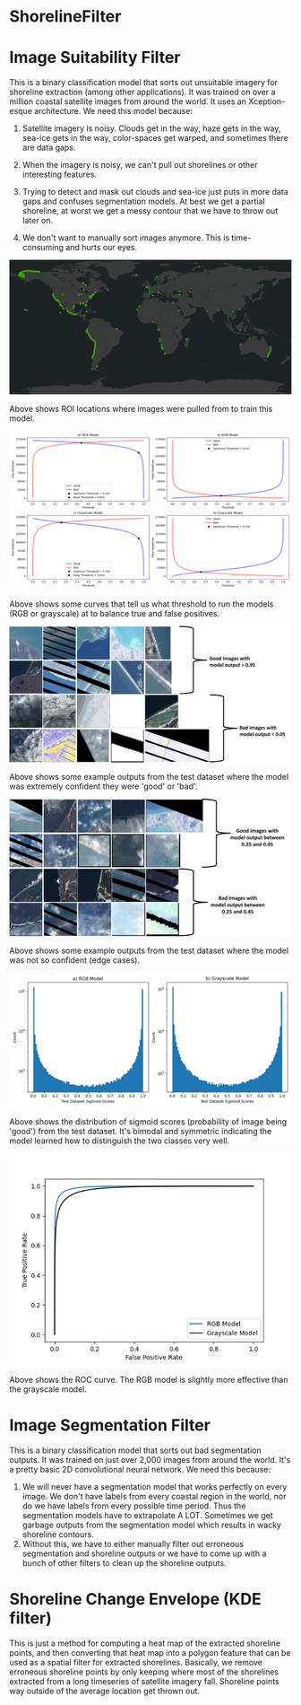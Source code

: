 # ShorelineFilter

# Image Suitability Filter

This is a binary classification model that sorts out unsuitable imagery for shoreline extraction (among other applications). It was trained on over a million coastal satellite images from around the world. It uses an Xception-esque architecture. We need this model because:

1. Satellite imagery is noisy. Clouds get in the way, haze gets in the way, sea-ice gets in the way, color-spaces get warped, and sometimes there are data gaps.
 
2. When the imagery is noisy, we can't pull out shorelines or other interesting features. 

3. Trying to detect and mask out clouds and sea-ice just puts in more data gaps and confuses segmentation models. At best we get a partial shoreline, at worst we get a messy contour that we have to throw out later on.

4. We don't want to manually sort images anymore. This is time-consuming and hurts our eyes.

![training data](Figures/ImageSuitability/spatial_domain.png)

Above shows ROI locations where images were pulled from to train this model.

![optimum threshold](Figures/ImageSuitability/optimum_threshold.png)

Above shows some curves that tell us what threshold to run the models (RGB or grayscale) at to balance true and false positives. 

![RGB_model_obvious](Figures/ImageSuitability/RGB_model_obvious.jpg)

Above shows some example outputs from the test dataset where the model was extremely confident they were 'good' or 'bad'.

![rgb_model_edge](Figures/ImageSuitability/RGB_model_edge.jpg)

Above shows some example outputs from the test dataset where the model was not so confident (edge cases).

![test_scores_plot](Figures/ImageSuitability/test_scores_plot.png)

Above shows the distribution of sigmoid scores (probability of image being 'good') from the test dataset. It's bimodal and symmetric indicating the model learned how to distinguish the two classes very well.

![ROC_curve](Figures/ImageSuitability/ROC_curve.png)

Above shows the ROC curve. The RGB model is slightly more effective than the grayscale model.

# Image Segmentation Filter

This is a binary classification model that sorts out bad segmentation outputs. It was trained on just over 2,000 images from around the world. It's a pretty basic 2D convolutional neural network. We need this because:
1. We will never have a segmentation model that works perfectly on every image. We don't have labels from every coastal region in the world, nor do we have labels from every possible time period. Thus the segmentation models have to extrapolate A LOT. Sometimes we get garbage outputs from the segmentation model which results in wacky shoreline contours. 
2. Without this, we have to either manually filter out erroneous segmentation and shoreline outputs or we have to come up with a bunch of other filters to clean up the shoreline outputs.

# Shoreline Change Envelope (KDE filter)

This is just a method for computing a heat map of the extracted shoreline points, and then converting that heat map into a polygon feature that can be used as a spatial filter for extracted shorelines. Basically, we remove erroneous shoreline points by only keeping where most of the shorelines extracted from a long timeseries of satellite imagery fall. Shoreline points way outside of the average location get thrown out.




